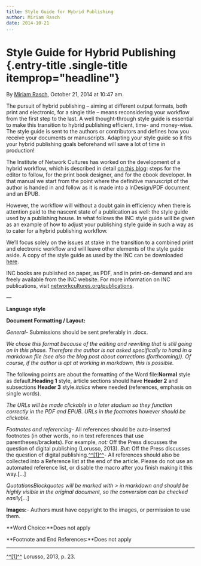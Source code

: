 ```yaml
---
title: Style Guide for Hybrid Publishing
author: Miriam Rasch
date: 2014-10-21
...
```


# Style Guide for Hybrid Publishing {.entry-title .single-title itemprop="headline"}

By [Miriam
Rasch](http://networkcultures.org/digitalpublishing/author/michael/ "Posts by Miriam Rasch"),
October 21, 2014 at 10:47 am.

The pursuit of hybrid publishing – aiming at different output formats,
both print and electronic, for a single title – means reconsidering your
workflow from the first step to the last. A well thought-through style
guide is essential to make this transition to hybrid publishing
efficient, time- and money-wise. The style guide is sent to the authors
or contributors and defines how you receive your documents or
manuscripts. Adapting your style guide so it fits your hybrid publishing
goals beforehand will save a lot of time in production!

The Institute of Network Cultures has worked on the development of a
hybrid workflow, which is described in detail [on this
blog](http://networkcultures.org/digitalpublishing/2014/10/07/hybrid-workflow-how-to-introduction-editing-steps/):
steps for the editor to follow, for the print book designer, and for the
ebook developer. In that manual we start from the point where the
definitive manuscript of the author is handed in and follow as it is
made into a InDesign/PDF document and an EPUB.

However, the workflow will without a doubt gain in efficiency when there
is attention paid to the nascent state of a publication as well: the
style guide used by a publishing house. In what follows the INC style
guide will be given as an example of how to adjust your publishing style
guide in such a way as to cater for a hybrid publishing workflow.

We’ll focus solely on the issues at stake in the transition to a
combined print and electronic workflow and will leave other elements of
the style guide aside. A copy of the style guide as used by the INC can
be downloaded
[here](http://networkcultures.org/digitalpublishing/wp-content/uploads/sites/26/2014/10/Styleguide_INC__2014.pdf).

INC books are published on paper, as PDF, and in print-on-demand and are
freely available from the INC website. For more information on INC
publications, visit
[networkcultures.org/publications](http://networkcultures.org/publications).

—

**Language style**

**Document Formatting / Layout:**

*General*- Submissions should be sent preferably in .docx.

*We chose this format because of the editing and rewriting that is still
going on in this phase. Therefore the author is not asked specifically
to hand in a markdown file (see also the blog post about corrections
(forthcoming)). Of course, if the author is apt at working in markdown,
this is possible.*

The following points are about the formatting of the Word
file:**Normal** style as default.**Heading 1** style, article sections
should have **Header 2** and subsections **Header 3** style.*italics*
where needed (references, emphasis on single words).

*The URLs will be made clickable in a later stadium so they function
correctly in the PDF and EPUB. URLs in the footnotes however should be
clickable.*

*Footnotes and referencing*- All references should be auto-inserted
footnotes (in other words, no in text references that use
parentheses/brackets). For example, *not:* Off the Press discusses the
question of digital publishing (Lorusso, 2013). *But*: Off the Press
discusses the question of digital publishing.[^^[1]^^](#_ftn1)- All
references should also be collected into a Reference list at the end of
the article. Please do not use an automated reference list, or disable
the macro after you finish making it this way.[…]

*QuotationsBlockquotes will be marked with \> in markdown and should be
highly visible in the original document, so the conversion can be
checked easily*[…]

**Images:**- Authors must have copyright to the images, or permission to
use them.

**Word Choice:**Does not apply 

**Footnote and End
References:**Does not apply



------------------------------------------------------------------------



[^^[1]^^](#_ftnref1) Lorusso, 2013, p. 23.




